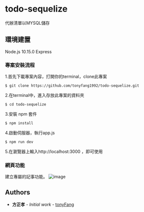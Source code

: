# todo-sequelize

代辦清單以MYSQL儲存

## 環境建置


Node.js 10.15.0
Express



### 專案安裝流程

1.首先下載專案內容，打開你的terminal，clone此專案
```
$ git clone https://github.com/tonyfang1992/todo-sequelize.git
```
2.在terminal中，進入存放此專案的資料夾
```
$ cd todo-sequelize
```
3.安裝 npm 套件
```
$ npm install 
```
4.啟動伺服器，執行app.js
```
$ npm run dev
```
5.在瀏覽器上輸入http://localhost:3000 ，即可使用


### 網頁功能
建立專屬的記事功能。
![image](https://github.com/tonyfang1992/AC_expense_tracker/blob/master/todo-sequelize.png)

## Authors

* **方正孝** - *Initial work* - [tonyFang](https://github.com/tonyfang1992)




